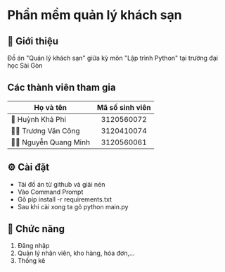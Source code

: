 # Phần mềm quản lý khách sạn

## 🔸 Giới thiệu

Đồ án "Quản lý khách sạn" giữa kỳ môn "Lập trình Python" tại trường đại học Sài Gòn

## Các thành viên tham gia

| Họ và tên  | Mã số sinh viên|
| ------------- |:-------------:|
| 🔑 Huỳnh Khả Phi      | 3120560072     |
| 👨‍👦 Trương Văn Công    | 3120410074     |
|👨‍👦 Nguyễn Quang Minh | 3120560061 | 
## ⚙️ Cài đặt

* Tải đồ án từ github và giải nén
* Vào Command Prompt
* Gõ pip install -r requirements.txt
* Sau khi cài xong ta gõ python main.py

## 🔨 Chức năng

1. Đăng nhập
2. Quản lý nhân viên, kho hàng, hóa đơn,...
3. Thống kê
